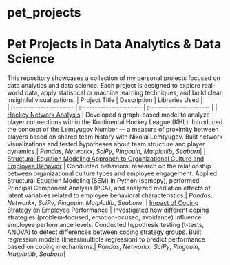 # pet_projects

# Pet Projects in Data Analytics & Data Science

This repository showcases a collection of my personal projects focused on data analytics and data science. Each project is designed to explore real-world data, apply statistical or machine learning techniques, and build clear, insightful visualizations.
| Project Title | Description | Libraries Used |  
| :---------------------- | :---------------------- | :---------------------- |
| [Hockey Network Analysis](hockey_project) | Developed a graph-based model to analyze player connections within the Kontinental Hockey League (KHL). Introduced the concept of the Lemtyugov Number — a measure of proximity between players based on shared team history with Nikolai Lemtyugov. Built network visualizations and tested hypotheses about team structure and player dynamics.| *Pandas*, *Networkx*, *SciPy*, *Pingouin*, *Matplotlib*, *Seaborn*|
| [Structural Equation Modeling Approach to Organizational Culture and Employee Behavior](sem_project) | Conducted behavioral research on the relationship between organizational culture types and employee engagement. Applied Structural Equation Modeling (SEM) in Python (semopy), performed Principal Component Analysis (PCA), and analyzed mediation effects of latent variables related to employee behavioral characteristics.| *Pandas*, *Networkx*, *SciPy*, *Pingouin*, *Matplotlib*, *Seaborn*|
| [Impact of Coping Strategy on Employee Performance](coping_project) | Investigated how different coping strategies (problem-focused, emotion-ocused, avoidance) influence employee performance levels. Conducted hypothesis testing (t-tests, ANOVA) to detect differences between coping strategy groups. Built regression models (linear/multiple regression) to predict performance based on coping mechanisms.| *Pandas*, *Networkx*, *SciPy*, *Pingouin*, *Matplotlib*, *Seaborn*|
